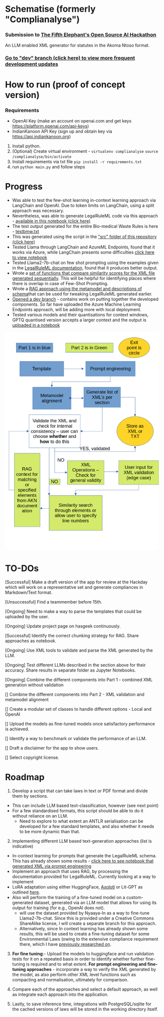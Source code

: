 # Schematise (formerly "Complianalyse")
### Submission to [The Fifth Elephant's Open Source AI Hackathon](https://hasgeek.com/fifthelephant/open-source-ai-hackathon/)
An LLM enabled XML generator for statutes in the Akoma Ntoso format. 

### [Go to "dev" branch (click here) to view more frequent development updates](https://github.com/sankalpsrv/Schematise/tree/dev)

# How to run (proof of concept version)

### Requirements

- OpenAI Key (make an account on openai.com and get keys https://platform.openai.com/api-keys)
- IndianKanoon API Key (sign up and obtain key via https://api.indiankanoon.org)

1. Install python.
2. (Optional) Create virtual environment - `virtualenv complianalyse`
   `source /complianalyse/bin/activate` 
3. Install requirements via txt file `pip install -r requirements.txt`
4. run `python main.py` and follow steps
   
# Progress

- Was able to test the few-shot learning in-context learning approach via LangChain and OpenAI. Due to token limits on LangChain, using a split approach was necessary.
- Nevertheless, was able to generate LegalRuleML code via this approach - [available in this notebook (click here)](https://github.com/sankalpsrv/Complianalyse/blob/main/LangChain_FewShot.ipynb)
- The test output generated for the entire Bio-medical Waste Rules is here - [testbmw.txt](https://github.com/sankalpsrv/Complianalyse/blob/main/src/testbmw.txt)
- This was generated using the script in the ["src" folder of this repository (click here)](https://github.com/sankalpsrv/Complianalyse/blob/main/src/main.py)
- Tested Llama through LangChain and AzureML Endpoints, found that it works via Azure, while LangChain presents some difficulties [click here to view notebook](https://github.com/sankalpsrv/Schematise/blob/main/Notebook-of-approaches/Llama2_AzureMl_CompletionsAPIAndChatAPI(1).ipynb)
- Tested Llama2-7b-chat on few shot prompting using the examples given in the [LegalRuleML documentation](https://github.com/sankalpsrv/Schematise/blob/main/Notebook-of-approaches/Llama_Documentation_Prompting.ipynb), found that it produces better output.
- Wrote a [set of functions that compare similarity scores for the XML file generated sequentially](https://github.com/sankalpsrv/Schematise/blob/main/Notebook-of-approaches/Similarity-XML-SimpleRatio.ipynb). This will be helpful for identifying places where there is overlap in case of Few-Shot Prompting.
- Wrote a [RAG approach using the metamodel and descriptions of schema](https://github.com/sankalpsrv/Schematise/blob/main/Notebook-of-approaches/Metamodel-RAG.ipynb)that can be used for tweaking LegalRuleML generated earlier.
- [Opened a dev branch](https://github.com/sankalpsrv/Schematise/tree/dev) - contains work on putting together the developed components. So far have uploaded the Azure Machine Learning Endpoints approach, will be adding more with local deployment.
- Tested various models and their quantisations for context windows, GPTQ quantised version accepts a larger context and the output is [uploaded in a notebook](https://github.com/sankalpsrv/Schematise/blob/main/Notebook-of-approaches/LocalLlama-LangChain.ipynb)

<img src = "./Flowchart.png" alt="A flowchart showing the different components of the programm which flows from Templates through to Part 1 where a combined XML is generated, and Part 2 where it is validated">

# TO-DOs

[Successful] Make a draft version of the app for review at the Hackday which will work on a representative set and generate compliances in Markdown/Text format.

[Unsuccessful] Find a teammember before 15th.

[Ongoing] Need to make a way to parse the templates that could be uploaded by the user.

[Ongoing] Update project page on hasgeek continuously. 

[Successful] Identify the correct chunking strategy for RAG. Share approaches as notebook.

[Ongoing] Use XML tools to validate and parse the XML generated by the LLM. 

[Ongoing] Test different LLMs described in the section above for their accuracy. Share results in separate folder as Jupyter Notebooks.

[Ongoing] Combine the different components into Part 1 - combined XML generation without validation

[] Combine the different components into Part 2 - XML validation and metamodel alignment

[] Create a modular set of classes to handle different options - Local and OpenAI

[] Upload the models as fine-tuned models once satisfactory performance is achieved.

[] Identify a way to benchmark or validate the performance of an LLM.

[] Draft a disclaimer for the app to show users.

[] Select copyright license.


# Roadmap

1. Develop a script that can take laws in text or PDF format and divide them by sections. 
  - This can include LLM based text-classification, however (see next point)
  - For a few standardised formats, this script should be able to do it without reliance on an LLM.
    - Need to explore to what extent an ANTLR serialisation can be developed for a few standard templates, and also whether it needs to be more dynamic than that.   
2. Implementing different LLM based text-generation approaches (list is indicative)
  - In-context learning for prompts that generate the LegalRuleML schema. This has already shown some results - [click here to see notebook that generated XML via prompt engineering](https://github.com/sankalpsrv/Schematise/blob/main/Notebook-of-approaches/Llama_Documentation_Prompting.ipynb)
  - Implement an approach that uses RAG, by processing the documentation provided for LegalRuleML. Currently looking at a way to implement 
  - LoRA adaptation using either HuggingFace, [Axolotl](https://github.com/OpenAccess-AI-Collective/axolotl) or Lit-GPT as outlined [here](https://cameronrwolfe.substack.com/p/easily-train-a-specialized-llm-peft).
  - Also will perform the training of a fine-tuned model on a custom-generated dataset, generated via an LLM model that allows for using its output for training (for e.g., OpenAI does not).
     - will use the dataset provided by Nyaaya-In as a way to fine-tune Llama2-7b-chat. Since this is provided under a Creative Commons ShareAlike license, I will create a separate branch for this approach. 
     - Alternatively, since In context learning has already shown some results, this will be used to create a fine-tuning dataset for some Environmental Laws (owing to the extensive compliance requirement there, which I have [previously researched on](https://sankalpsrv.in/2021/08/15/dissertation/).

3. **For fine tuning**:- Upload the models to huggingface and run validation tests for it on a repeated basis in order to identify whether further fine-tuning is required and to what extent.
   **For prompt engineering and fine-tuning approaches** - incorporate a way to verify the XML generated by the model, as also perform other XML level functions such as compacting and normalisation, ultimately for comparison.

4. Compare each of the approaches and select a default approach, as well as integrate each approach into the application.

5. Lastly, to save inference time, integrations with PostgreSQL/sqlite for the cached versions of laws will be stored in the working directory itself.
